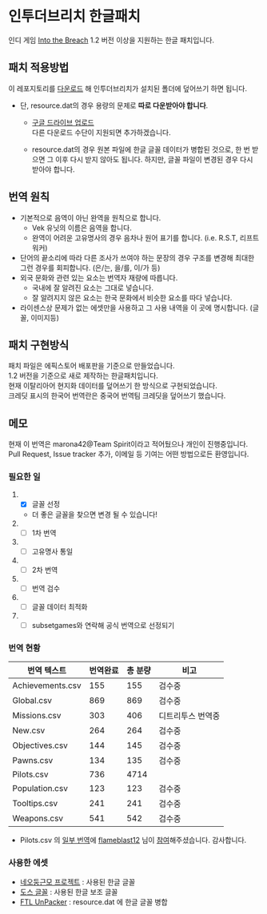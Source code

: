 # 인투더브리치 한글패치
인디 게임 [Into the Breach](http://subsetgames.com/itb.html) 1.2 버전 이상을 지원하는 한글 패치입니다.
## 패치 적용방법

이 레포지토리를 [다운로드](https://github.com/marona42/ITBKoreanPatch/archive/main.zip) 해 인투더브리치가 설치된 폴더에 덮어쓰기 하면 됩니다.  

- 단, resource.dat의 경우 용량의 문제로 __따로 다운받아야 합니다__.  
  - [구글 드라이브 업로드](https://drive.google.com/file/d/1I6SxLHsE6vhBt9W1z1CmVSrLqiUNethH/view?usp=sharing)  
  다른 다운로드 수단이 지원되면 추가하겠습니다.

  - resource.dat의 경우 원본 파일에 한글 글꼴 데이터가 병합된 것으로, 한 번 받으면 그 이후 다시 받지 않아도 됩니다. 하지만, 글꼴 파일이 변경된 경우 다시 받아야 합니다.

## 번역 원칙

- 기본적으로 음역이 아닌 완역을 원칙으로 합니다.
  - Vek 유닛의 이름은 음역을 합니다.
  - 완역이 어려운 고유명사의 경우 음차나 원어 표기를 합니다. (i.e. R.S.T, 리프트 워커)
- 단어의 끝소리에 따라 다른 조사가 쓰여야 하는 문장의 경우 구조를 변경해 최대한 그런 경우를 회피합니다. (은/는, 을/를, 이/가 등)
- 외국 문화와 관련 있는 요소는 번역자 재량에 따릅니다.
  - 국내에 잘 알려진 요소는 그대로 넣습니다.
  - 잘 알려지지 않은 요소는 한국 문화에서 비슷한 요소를 따다 넣습니다.
- 라이센스상 문제가 없는 에셋만을 사용하고 그 사용 내역을 이 곳에 명시합니다. (글꼴, 이미지등)  

## 패치 구현방식

패치 파일은 에픽스토어 배포판을 기준으로 만들었습니다.  
1.2 버전을 기준으로 새로 제작하는 한글패치입니다.  
현재 이탈리아어 현지화 데이터를 덮어쓰기 한 방식으로 구현되었습니다.  
크레딧 표시의 한국어 번역란은 중국어 번역팀 크레딧을 덮어쓰기 했습니다.  

## 메모

현재 이 번역은 marona42@Team Spirit이라고 적어뒀으나 개인이 진행중입니다.
Pull Request, Issue tracker 추가, 이메일 등 기여는 어떤 방법으로든 환영입니다.

### 필요한 일

1. - [x] 글꼴 선정  
   - 더 좋은 글꼴을 찾으면 변경 될 수 있습니다!
2. - [ ] 1차 번역  
3. - [ ] 고유명사 통일  
4. - [ ] 2차 번역  
5. - [ ] 번역 검수  
6. - [ ] 글꼴 데이터 최적화  
7. - [ ] subsetgames와 연락해 공식 번역으로 선정되기  
  
### 번역 현황

| 번역 텍스트      | 번역완료 | 총 분량 | 비고 |
|------------------|----------|---------|----|
| Achievements.csv |    155   |   155   | 검수중 |
| Global.csv       |    869   |   869   | 검수중 |
| Missions.csv     |    303   |   406   | 디트리투스 번역중 |
| New.csv          |    264   |   264   | 검수중 |
| Objectives.csv   |    144   |   145   | 검수중 |
| Pawns.csv        |    134   |   135   | 검수중 |
| Pilots.csv       |    736   |   4714  |    |
| Population.csv   |    123   |   123   | 검수중 |
| Tooltips.csv     |    241   |   241   | 검수중 |
| Weapons.csv      |    541   |   542   | 검수중 |
 
 - Pilots.csv 의 [일부 번역](https://github.com/marona42/ITBKoreanPatch/commit/a672bcd744201f3902eae86b7ca037ea623759eb)에 [flameblast12](https://github.com/flameblast12) 님이 [참여](https://github.com/marona42/ITBKoreanPatch/pull/1)해주셨습니다. 감사합니다. 

### 사용한 에셋

- [네오둥근모 프로젝트](https://github.com/Dalgona/neodgm) : 사용된 한글 글꼴  
- [도스 글꼴](https://github.com/hurss/fonts) : 사용된 한글 보조 글꼴  
- [FTL UnPacker](https://subsetgames.com/forum/viewtopic.php?t=2788) : resource.dat 에 한글 글꼴 병합
